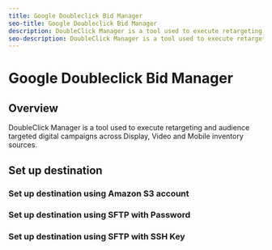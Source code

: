 ```yaml
---
title: Google Doubleclick Bid Manager
seo-title: Google Doubleclick Bid Manager
description: DoubleClick Manager is a tool used to execute retargeting and audience targeted digital campaigns across Display, Video and Mobile inventory sources.
seo-description: DoubleClick Manager is a tool used to execute retargeting and audience targeted digital campaigns across Display, Video and Mobile inventory sources.
---
```


# Google Doubleclick Bid Manager

## Overview

DoubleClick Manager is a tool used to execute retargeting and audience targeted digital campaigns across Display, Video and Mobile inventory sources.

## Set up destination

### Set up destination using Amazon S3 account

### Set up destination using SFTP with Password

### Set up destination using SFTP with SSH Key

